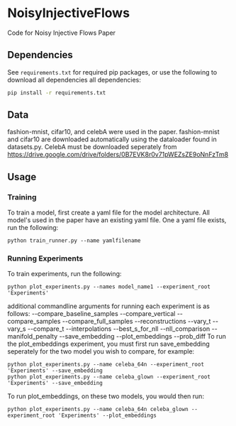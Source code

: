 # NoisyInjectiveFlows
Code for Noisy Injective Flows Paper

## Dependencies
See `requirements.txt` for required pip packages, or use the following to download all dependencies 
all dependencies:
```bash
pip install -r requirements.txt
```

## Data
fashion-mnist, cifar10, and celebA were used in the paper. fashion-mnist and cifar10 are downloaded automatically 
using the dataloader found in datasets.py. CelebA must be downloaded seperately from https://drive.google.com/drive/folders/0B7EVK8r0v71pWEZsZE9oNnFzTm8

## Usage

### Training
To train a model, first create a yaml file for the model architecture. All model's used in the paper have an existing yaml file.
One a yaml file exists, run the following:
```
python train_runner.py --name yamlfilename
```
### Running Experiments
To train experiments, run the following:
```
python plot_experiments.py --names model_name1 --experiment_root 'Experiments'
```
additional commandline arguments for running each experiment is as follows:
--compare_baseline_samples
--compare_vertical
--compare_samples
--compare_full_samples
--reconstructions 
--vary_t
--vary_s
--compare_t
--interpolations
--best_s_for_nll
--nll_comparison
--manifold_penalty
--save_embedding
--plot_embeddings
--prob_diff
To run the plot_embeddings experiment, you must first run save_embedding seperately for the two model you wish to compare, for example:
```
python plot_experiments.py --name celeba_64n --experiment_root 'Experiments' --save_embedding
python plot_experiments.py --name celeba_glown --experiment_root 'Experiments' --save_embedding
```
To run plot_embeddings, on these two models, you would then run:
```
python plot_experiments.py --name celeba_64n celeba_glown --experiment_root 'Experiments' --plot_embeddings
```


